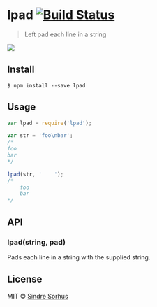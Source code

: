 # lpad [![Build Status](https://travis-ci.org/sindresorhus/lpad.svg?branch=master)](https://travis-ci.org/sindresorhus/lpad)

> Left pad each line in a string

![](screenshot.png)


## Install

```
$ npm install --save lpad
```


## Usage

```js
var lpad = require('lpad');

var str = 'foo\nbar';
/*
foo
bar
*/

lpad(str, '    ');
/*
    foo
    bar
*/
```


## API

### lpad(string, pad)

Pads each line in a string with the supplied string.


## License

MIT © [Sindre Sorhus](http://sindresorhus.com)
